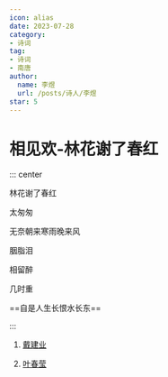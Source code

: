```yaml
---
icon: alias
date: 2023-07-28
category:
- 诗词
tag:
- 诗词
- 南唐
author:
  name: 李煜
  url: /posts/诗人/李煜
star: 5
---
```


# 相见欢-林花谢了春红


<!-- more -->



::: center

林花谢了春红

太匆匆

无奈朝来寒雨晚来风

胭脂泪

相留醉

几时重

==自是人生长恨水长东==

:::



1. [戴建业](https://www.bilibili.com/video/BV1jz4y1t7zz/)

<BiliBili bvid="BV1jz4y1t7zz" />

2. [叶春莹](https://www.bilibili.com/video/BV1xZ421Y7HR)


<BiliBili bvid="BV1xZ421Y7HR" />
